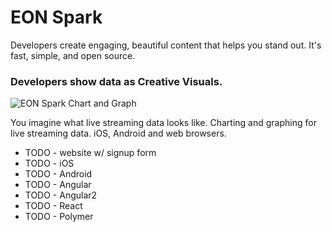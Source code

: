 # EON Spark

Developers create engaging, beautiful content that helps you stand out.
It's fast, simple, and open source.

### Developers show data as **Creative Visuals**.

![EON Spark Chart and Graph](http://i.imgur.com/aFysWAy.gif)

You imagine what live streaming data looks like.
Charting and graphing for live streaming data.
iOS, Android and web browsers.

 - TODO - website w/ signup form
 - TODO - iOS 
 - TODO - Android
 - TODO - Angular
 - TODO - Angular2
 - TODO - React
 - TODO - Polymer
